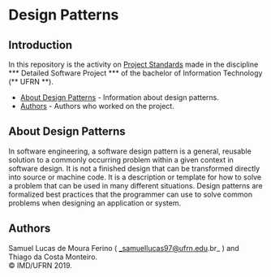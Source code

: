 # Design Patterns  

## Introduction    

In this repository is the activity on [Project Standards](https://en.wikipedia.org/wiki/Software_design_pattern) made in the discipline *** Detailed Software Project *** of the bachelor of Information Technology (** UFRN **).

- [About Design Patterns](#about-design-patterns) - Information about design patterns.
- [Authors](#authors) - Authors who worked on the project.  


## About Design Patterns   

In software engineering, a software design pattern is a general, reusable solution to a commonly occurring problem within a given context in software design. It is not a finished design that can be transformed directly into source or machine code. It is a description or template for how to solve a problem that can be used in many different situations. Design patterns are formalized best practices that the programmer can use to solve common problems when designing an application or system.

## Authors 

 
Samuel Lucas de Moura Ferino ( _samuellucas97@ufrn.edu.br_ ) and Thiago da Costa Monteiro.  
:copyright: IMD/UFRN 2019.         

